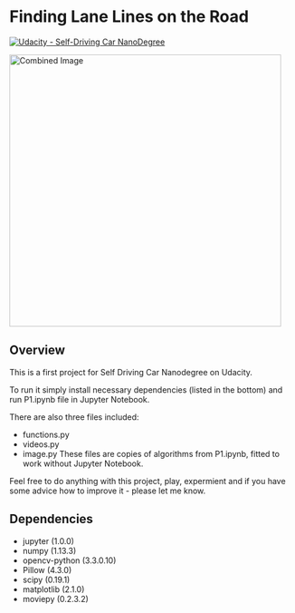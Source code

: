 # **Finding Lane Lines on the Road** 
[![Udacity - Self-Driving Car NanoDegree](https://s3.amazonaws.com/udacity-sdc/github/shield-carnd.svg)](http://www.udacity.com/drive)

<img src="examples/laneLines_thirdPass.jpg" width="480" alt="Combined Image" />

Overview
---

This is a first project for Self Driving Car Nanodegree on Udacity.

To run it simply install necessary dependencies (listed in the bottom) and run P1.ipynb file in Jupyter Notebook.

There are also three files included:
- functions.py
- videos.py
- image.py
These files are copies of algorithms from P1.ipynb, fitted to work without Jupyter Notebook.

Feel free to do anything with this project, play, expermient and if you have some advice how to improve it - please let me know.

Dependencies
---

- jupyter (1.0.0)
- numpy (1.13.3)
- opencv-python (3.3.0.10)
- Pillow (4.3.0)
- scipy (0.19.1)
- matplotlib (2.1.0)
- moviepy (0.2.3.2)
